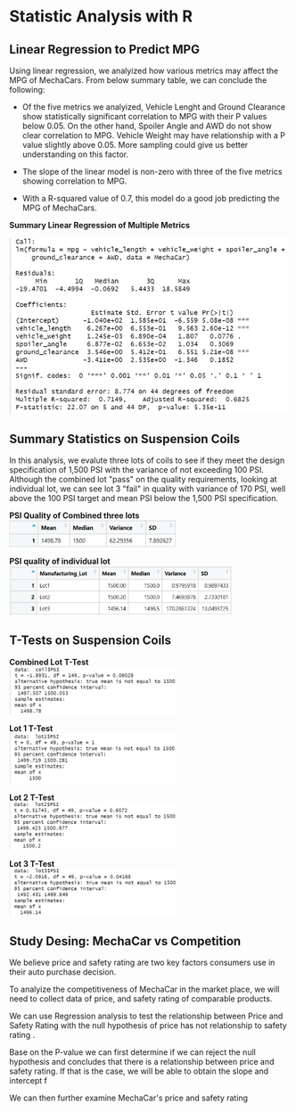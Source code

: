 # Statistic Analysis with R


## Linear Regression to Predict MPG
Using linear regression, we analyized how various metrics may affect the MPG of MechaCars.  From below summary table, we can conclude the following:

* Of the five metrics we analyized, Vehicle Lenght and Ground Clearance show statistically significant correlation to MPG with their P values below 0.05.  On the other hand, Spoiler Angle and AWD do not show clear correlation to MPG.  Vehicle Weight may have relationship with a P value slightly above 0.05.  More sampling could give us better understanding on this factor.

* The slope of the linear model is non-zero with three of the five metrics showing correlation to MPG. 

* With a R-squared value of 0.7, this model do a good job predicting the MPG of MechaCars.  

**Summary Linear Regression of Multiple Metrics**</br>

<img src="images/MechaCar_mpg_lm.JPG" width = "500px">


## Summary Statistics on Suspension Coils
In this analysis, we evalute three lots of coils to see if they meet the design specification of 1,500 PSI with the variance of not exceeding 100 PSI.  Although the combined lot "pass" on the quality requirements, looking at individual lot, we can see lot 3 "fail" in quality with variance of 170 PSI, well above the 100 PSI target and mean PSI below the 1,500 PSI specification.

**PSI Quality of Combined three lots**</br>
<img src="images/total_summary.JPG" width = "300px">

**PSI quality of individual lot**</br>
<img src="images/lot_summary.JPG" width = "400px">


## T-Tests on Suspension Coils


**Combined Lot T-Test**</br>
<img src="images/combined_lot.JPG" width = "300px">

**Lot 1 T-Test**</br>
<img src="images/lot1.JPG" width = "300px">

**Lot 2 T-Test**</br>
<img src="images/lot2.JPG" width = "300px">

**Lot 3 T-Test**</br>
<img src="images/lot3.JPG" width = "300px">

## Study Desing: MechaCar vs Competition
We believe price and safety rating are two key factors consumers use in their auto purchase decision.

To analyize the competitiveness of MechaCar in the market place, we will need to collect data of price, and safety rating of comparable products.

We can use Regression analysis to test the relationship between Price and Safety Rating with the null hypothesis of price has not relationship to safety rating .  

Base on the P-value we can first determine if we can reject the null hypothesis and concludes that there is a relationship between price and safety rating.  If that is the case, we will be able to obtain the slope and intercept f

We can then further examine MechaCar's price and safety rating 

